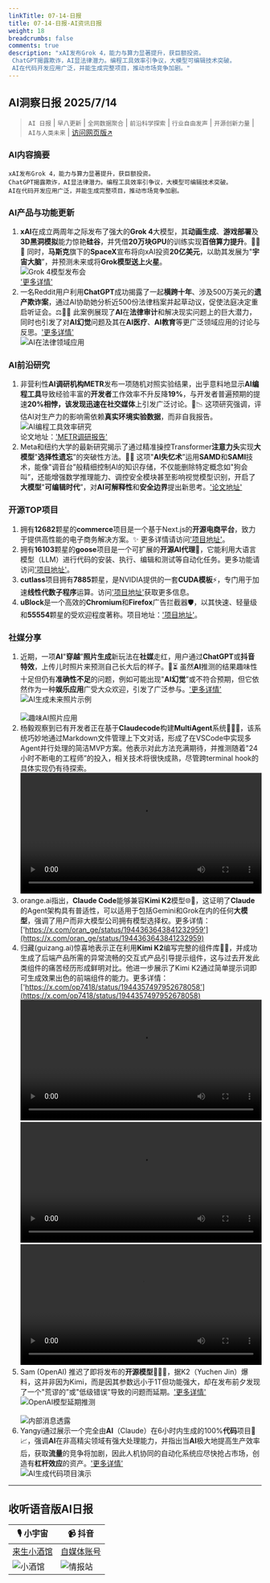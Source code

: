 ```yaml
---
linkTitle: 07-14-日报
title: 07-14-日报-AI资讯日报
weight: 18
breadcrumbs: false
comments: true
description: "xAI发布Grok 4，能力与算力显著提升，获巨额投资。 ChatGPT揭露欺诈，AI显法律潜力。编程工具效率引争议，大模型可编辑技术突破。 AI在代码开发应用广泛，并能生成完整项目，推动市场竞争加剧。"
---
```


## AI洞察日报 2025/7/14

>  `AI 日报` | `早八更新` | `全网数据聚合` | `前沿科学探索` | `行业自由发声` | `开源创新力量` | `AI与人类未来` | [访问网页版↗️](https://ai.hubtoday.app/)



### **AI内容摘要**

```
xAI发布Grok 4，能力与算力显著提升，获巨额投资。
ChatGPT揭露欺诈，AI显法律潜力。编程工具效率引争议，大模型可编辑技术突破。
AI在代码开发应用广泛，并能生成完整项目，推动市场竞争加剧。
```



### AI产品与功能更新
1.  **xAI**在成立两周年之际发布了强大的**Grok 4**大模型，其**动画生成**、**游戏部署**及**3D黑洞模拟**能力惊艳**硅谷**，并凭借**20万块GPU**的训练实现**百倍算力提升**。🚀🌌✨ 同时，**马斯克**旗下的**SpaceX**宣布将向xAI投资**20亿美元**，以助其发展为"**宇宙大脑**”，并预测未来或将**Grok模型送上火星**。
    <br/> ![Grok 4模型发布会](https://cdn.jsdmirror.com/gh/justlovemaki/imagehub@main/images/2025/07/news_01k0264zgse2w8swhpffenh5fw.avif) <br/>
    ['更多详情'](https://mp.weixin.qq.com/s?__biz=MzI3MTA0MTk1MA==&mid=2652609087&idx=1&sn=0417e70d99c452b888aa3261787c217d)
2.  一名Reddit用户利用**ChatGPT**成功揭露了一起**横跨十年**、涉及500万美元的**遗产欺诈案**，通过AI协助她分析近500份法律档案并起草动议，促使法庭决定重启听证会。⚖️🕵️‍♀️ 此案例展现了**AI**在**法律审计**和解决现实问题上的巨大潜力，同时也引发了对**AI幻觉**问题及其在**AI医疗**、**AI教育**等更广泛领域应用的讨论与反思。['更多详情'](https://mp.weixin.qq.com/s?__biz=MzIzNjc1NzUzMw==&mid=2247809745&idx=1&sn=2d6dfbbd344b99dd527ed2896ee39c55)
    <br/> ![AI在法律领域应用](https://cdn.jsdmirror.com/gh/justlovemaki/imagehub@main/images/2025/07/news_01k02650vvebk9ytxkfq3v0xxn.avif) <br/>

### AI前沿研究
1.  非营利性**AI调研机构METR**发布一项随机对照实验结果，出乎意料地显示**AI编程工具**导致经验丰富的**开发者**工作效率不升反降**19%**，与开发者普遍预期的提速**20%**相悖，该发现迅速在**社交媒体**上引发广泛讨论。🤔📉 这项研究强调，评估AI对生产力的影响需依赖**真实环境实验数据**，而非自我报告。
    <br/> ![AI编程工具效率研究](https://cdn.jsdmirror.com/gh/justlovemaki/imagehub@main/images/2025/07/news_01k02652sdfwe9qkxz3qdn94jn.avif) <br/>
    论文地址：['METR调研报告'](https://www.jiqizhixin.com/articles/2025-07-13-3)
2.  Meta和纽约大学的最新研究揭示了通过精准操控Transformer**注意力头**实现**大模型**"**选择性遗忘**”的突破性方法。🧠💡 这项"**AI失忆术**”运用**SAMD**和**SAMI**技术，能像"调音台”般精细控制AI的知识存储，不仅能删除特定概念如"狗会叫”，还能增强数学推理能力、调控安全模块甚至影响视觉模型识别，开启了**大模型**"**可编辑时代**”，对**AI可解释性**和**安全边界**提出新思考。['论文地址'](https://www.arxiv.org/pdf/2506.17052)

### 开源TOP项目
1.  拥有**12682**颗星的**commerce**项目是一个基于Next.js的**开源电商平台**，致力于提供高性能的电子商务解决方案。✨ 更多详情请访问['项目地址'](https://github.com/vercel/commerce)。
2.  拥有**16103**颗星的**goose**项目是一个可扩展的**开源AI代理**🤖，它能利用大语言模型（LLM）进行代码的安装、执行、编辑和测试等自动化任务。更多功能请访问['项目地址'](https://github.com/block/goose)。
3.  **cutlass**项目拥有**7885**颗星，是NVIDIA提供的一套**CUDA模板**⚡，专门用于加速**线性代数子程序**运算。访问['项目地址'](https://github.com/NVIDIA/cutlass)获取更多信息。
4.  **uBlock**是一个高效的**Chromium**和**Firefox**广告拦截器🛡️，以其快速、轻量级和**55554**颗星的受欢迎程度著称。项目地址：['项目地址'](https://github.com/gorhill/uBlock)。

### 社媒分享
1.  近期，一项**AI**"**穿越**”**照片生成**新玩法在**社媒**走红，用户通过**ChatGPT**或**抖音特效**，上传儿时照片来预测自己长大后的样子。🤳⏳ 虽然**AI**推测的结果趣味性十足但仍有**准确性不足**的问题，例如可能出现"**AI幻觉**”或不符合预期，但它依然作为一种**娱乐应用**广受大众欢迎，引发了广泛参与。['更多详情'](https://mp.weixin.qq.com/s?__biz=MzIzNjc1NzUzMw==&mid=2247809745&idx=3&sn=b455da483fad293e9d2d03420bd824ee)
    <br/> ![AI生成未来照片示例](https://cdn.jsdmirror.com/gh/justlovemaki/imagehub@main/images/2025/07/news_01k02654g3esa95v0j85r2pqfm.avif) <br/>
    <br/> ![趣味AI照片应用](https://cdn.jsdmirror.com/gh/justlovemaki/imagehub@main/images/2025/07/news_01k026568qfpy8x8pa9zk2rp13.avif) <br/>
2.  杨毅观察到已有开发者正在基于**Claudecode**构建**MultiAgent**系统👨‍💻🔗，该系统巧妙地通过Markdown文件管理上下文对话，形成了在VSCode中实现多Agent并行处理的简洁MVP方案。他表示对此方法充满期待，并推测随着"24小时不断电的工程师”的投入，相关技术将很快成熟，尽管跨terminal hook的具体实现仍有待探索。
    <video src="https://video.twimg.com/amplify_video/1944391220429774848/vid/avc1/720x1278/6kwmHQRYTz9RcIkt.mp4?tag=14" controls="controls" width="100%"></video>
3.  orange.ai指出，**Claude Code**能够兼容**Kimi K2**模型🌐🤝，这证明了**Claude**的Agent架构具有普适性，可以适用于包括Gemini和Grok在内的任何**大模型**，强调了用户而非大模型公司拥有模型选择权。更多详情：['https://x.com/oran_ge/status/1944363643841232959'](https://x.com/oran_ge/status/1944363643841232959)
4.  归藏(guizang.ai)惊喜地表示正在利用**Kimi K2**编写完整的组件库🥳🎉，并成功生成了后端产品所需的异常流畅的交互式产品引导提示组件，这与过去开发此类组件的痛苦经历形成鲜明对比。他进一步展示了Kimi K2通过简单提示词即可生成效果出色的前端组件的能力。更多详情：['https://x.com/op7418/status/1944357497952678058'](https://x.com/op7418/status/1944357497952678058)
    <video src="https://cdn.jsdmirror.com/gh/justlovemaki/imagehub@main/images/2025/07/news_01k0265apbepq80ske6cw13dke.mp4" controls="controls" width="100%"></video>
    <video src="https://cdn.jsdmirror.com/gh/justlovemaki/imagehub@main/images/2025/07/news_01k0265ez2fhdaefrr0q637b8c.mp4" controls="controls" width="100%"></video>
    <video src="https://cdn.jsdmirror.com/gh/justlovemaki/imagehub@main/images/2025/07/news_01k0265pg2fj5vg82myj37zc8j.mp4" controls="controls" width="100%"></video>
5.  Sam (OpenAI) 推迟了即将发布的**开源模型**😮‍💨🤫，据K2（Yuchen Jin）爆料，这并非因为Kimi，而是因其参数远小于1T但功能强大，却在发布前夕发现了一个"荒谬的”或"低级错误”导致的问题而延期。['更多详情'](https://x.com/op7418/status/1944254013408784624)
    <br/> ![OpenAI模型延期推测](https://cdn.jsdmirror.com/gh/justlovemaki/imagehub@main/images/2025/07/news_01k0265teeehgb6gxxt9bsw290.avif) <br/>
    <br/> ![内部消息透露](https://cdn.jsdmirror.com/gh/justlovemaki/imagehub@main/images/2025/07/news_01k0265xjjfr5rfambxmamwfmp.avif) <br/>
6.  Yangyi通过展示一个完全由**AI**（Claude）在6小时内生成的100%**代码**项目🤖📈，强调**AI**在非高精尖领域有强大处理能力，并指出当**AI**极大地提高生产效率后，获取**流量**的竞争将加剧，因此人机协同的自动化系统应尽快抢占市场，创造有**杠杆效应**的资产。['更多详情'](https://x.com/Yangyixxxx/status/1944252584950374435)
    <br/> ![AI生成代码项目演示](https://cdn.jsdmirror.com/gh/justlovemaki/imagehub@main/images/2025/07/news_01k026617xeqz9ez7n4xe18p5a.avif) <br/>

---

## **收听语音版AI日报**

| 🎙️ **小宇宙** | 📹 **抖音** |
| --- | --- |
| [来生小酒馆](https://www.xiaoyuzhoufm.com/podcast/683c62b7c1ca9cf575a5030e)  |   [自媒体账号](https://www.douyin.com/user/MS4wLjABAAAAwpwqPQlu38sO38VyWgw9ZjDEnN4bMR5j8x111UxpseHR9DpB6-CveI5KRXOWuFwG)| 
| ![小酒馆](https://cdn.jsdmirror.com/gh/justlovemaki/imagehub@main/logo/f959f7984e9163fc50d3941d79a7f262.md.png) | ![情报站](https://cdn.jsdmirror.com/gh/justlovemaki/imagehub@main/logo/7fc30805eeb831e1e2baa3a240683ca3.md.png) |

    

